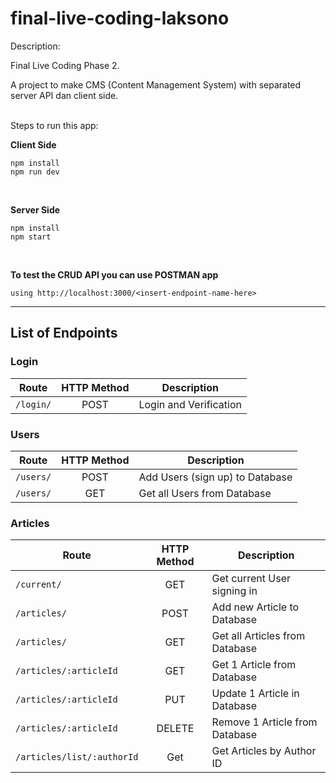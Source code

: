 # final-live-coding-laksono

Description:

Final Live Coding Phase 2.

A project to make CMS (Content Management System) with separated server API dan client side.

<br>
Steps to run this app:
<br>

**Client Side**
```
npm install
npm run dev
```
<br>

**Server Side**
```
npm install
npm start
```
<br>

**To test the CRUD API you can use POSTMAN app**
```
using http://localhost:3000/<insert-endpoint-name-here>
```

-----
## List of Endpoints

### Login

|Route | HTTP Method | Description |
|------|:----:|-------------|
|`/login/` | POST | Login and Verification |


### Users

|Route | HTTP Method | Description |
|------|:----:|-------------|
|`/users/` | POST | Add Users (sign up) to Database |
|`/users/` | GET | Get all Users from Database |


### Articles

|Route | HTTP Method | Description |
|------|:----:|-------------|
|`/current/` | GET | Get current User signing in |
|`/articles/` | POST | Add new Article to Database |
|`/articles/` | GET | Get all Articles from Database |
|`/articles/:articleId` | GET | Get 1 Article from Database |
|`/articles/:articleId` | PUT | Update 1 Article in Database |
|`/articles/:articleId` | DELETE | Remove 1 Article from Database |
|`/articles/list/:authorId` | Get | Get Articles by Author ID |
